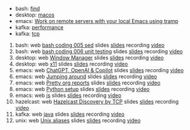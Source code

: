 - bash: [find](bash-find)
- desktop: [macos](desktop-macos-unix)
- emacs: [Work on remote servers with your local Emacs using tramp](emacs-tramp)
- kafka: [performance](kafka-performance-tuning)
- kafka: [tcp](kafka-tcp-connections)
1. bash: web [bash coding 005 sed](bash-coding-005-sed) slides [slides](bash-coding-005-sed/slides.md) recording [video](https://www.youtube.com/watch?v=nYnZj7_QX_c)
1. bash: web [bash coding 006 unit testing](bash-coding-006-unit-testing) slides [slides](bash-coding-006-unit-testing/slides.md) recording [video](https://youtu.be/XsdHnQ9OruQ)
1. desktop: web [Window Manager](desktop-window-maker) slides [slides](desktop-window-maker/slides.md) recording [video](https://www.youtube.com/watch?v=nS9W-wlJHPA)
1. desktop: web [x11](desktop-x11-apps) slides [slides](desktop-x11-apps/slides.md) recording [video](https://youtu.be/uBw9GPkKt0k)
1. emacs: web [ChatGPT, OpenAI &amp; Copilot](emacs-openai-and-chatgpt) slides [slides](emacs-openai-and-chatgpt/slides.md) recording [video](https://www.youtube.com/watch?v=H8jvhz0CGzU)
1. emacs: web [Jumping around](emacs-jump-around) slides [slides](emacs-jump-around/slides.md) recording [video](https://youtu.be/BHWL13sQBWY)
1. emacs: web [Pretty org reports](emacs-pretty-org-reports) slides [slides](emacs-pretty-org-reports/slides.md) recording [video](https://youtu.be/QCAsBBDFN60)
1. emacs: web [Python setup](emacs-python-setup) slides [slides](emacs-python-setup/slides.md) recording [video](https://www.youtube.com/watch?v=JmmTUIahB1U)
1. emacs: web [js](emacs-js-setup) slides [slides](emacs-js-setup/slides.md) recording [video](https://youtu.be/Pc7ty1n68C0)
1. hazelcast: web [Hazelcast Discovery by TCP](hazelcast-discovery-by-tcp) slides [slides](hazelcast-discovery-by-tcp/slides.md) recording [video](https://youtu.be/b0Izi2qNR-Y)
1. kafka: web [java](kafka-java) slides [slides](kafka-java/slides.md) recording [video](https://www.youtube.com/watch?v=NMjTyi_p6Z8)
1. unix: web [Unix aliases](unix-aliases) slides [slides](unix-aliases/slides.md) recording [video](https://youtu.be/6gNkmwig0rU)

